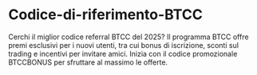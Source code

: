# Codice-di-riferimento-BTCC
Cerchi il miglior codice referral BTCC del 2025? Il programma BTCC offre premi esclusivi per i nuovi utenti, tra cui bonus di iscrizione, sconti sul trading e incentivi per invitare amici. Inizia con il codice promozionale BTCCBONUS per sfruttare al massimo le offerte.
